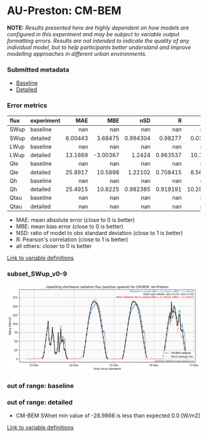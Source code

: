 # AU-Preston: CM-BEM

**NOTE:** *Results presented here are highly dependent on how models are configured in this experiment and may be subject to variable output formatting errors. Results are not intended to indicate the quality of any individual model, but to help participants better understand and improve modelling approaches in different urban environments.*

### Submitted metadata

- [Baseline](CM-BEM_AU-Preston_baseline_attrs.md)
- [Detailed](CM-BEM_AU-Preston_detailed_attrs.md)

### Error metrics

| flux   | experiment   |       MAE |       MBE |        nSD |          R |      5th |     95th |      RMSE |      cRMSE |      AMBE |        1-nSD |         1-R |   nSkewness |   nKurtosis |     Overlap |
|:-------|:-------------|----------:|----------:|-----------:|-----------:|---------:|---------:|----------:|-----------:|----------:|-------------:|------------:|------------:|------------:|------------:|
| SWup   | baseline     | nan       | nan       | nan        | nan        | nan      | nan      | nan       | nan        | nan       | nan          | nan         | nan         | nan         | nan         |
| SWup   | detailed     |   6.00443 |   3.68475 |   0.994304 |   0.98277  |   0.0379 |   1.0278 |   9.38228 |   0.185192 |   3.68475 |   0.00569579 |   0.01723   |   0.241222  |   0.382781  |   0.0831688 |
| LWup   | baseline     | nan       | nan       | nan        | nan        | nan      | nan      | nan       | nan        | nan       | nan          | nan         | nan         | nan         | nan         |
| LWup   | detailed     |  13.1669  |  -3.00367 |   1.2424   |   0.963537 |  10.199  |  26.2057 |  16.5181  |   0.386472 |   3.00367 |   0.242395   |   0.0364635 |   0.160358  |   0.210862  |   0.151226  |
| Qle    | baseline     | nan       | nan       | nan        | nan        | nan      | nan      | nan       | nan        | nan       | nan          | nan         | nan         | nan         | nan         |
| Qle    | detailed     |  25.8917  |  10.5898  |   1.22102  |   0.708415 |   8.5654 |  52.9392 |  43.8834  |   0.872301 |  10.5898  |   0.221014   |   0.291585  |   0.161396  |   0.261005  |   0.185699  |
| Qh     | baseline     | nan       | nan       | nan        | nan        | nan      | nan      | nan       | nan        | nan       | nan          | nan         | nan         | nan         | nan         |
| Qh     | detailed     |  25.4915  |  10.6225  |   0.982385 |   0.919191 |  10.2801 |   4.599  |  38.1139  |   0.398851 |  10.6225  |   0.0176148  |   0.0808094 |   0.0202432 |   0.0564046 |   0.190884  |
| Qtau   | baseline     | nan       | nan       | nan        | nan        | nan      | nan      | nan       | nan        | nan       | nan          | nan         | nan         | nan         | nan         |
| Qtau   | detailed     | nan       | nan       | nan        | nan        | nan      | nan      | nan       | nan        | nan       | nan          | nan         | nan         | nan         | nan         |

 - MAE: mean absolute error (close to 0 is better)
 - MBE: mean bias error (close to 0 is better)
 - NSD: ratio of model to obs standard deviation (close to 1 is better)
 - R: Pearson's correlation (close to 1 is better)
 - all others: closer to 0 is better

[Link to variable definitions](../modelattrs/variable_definitions.md)

### <a name="subset_swup_v0-9"></a>subset_SWup_v0-9
[![CM-BEM_AU-Preston_subset_SWup_v0-9.png](CM-BEM_AU-Preston_subset_SWup_v0-9.png)](CM-BEM_AU-Preston_subset_SWup_v0-9.png)

### out of range: baseline


### out of range: detailed

 - CM-BEM SWnet min value of -28.9866 is less than expected 0.0 [W/m2]


[Link to variable definitions](../modelattrs/variable_definitions.md)

